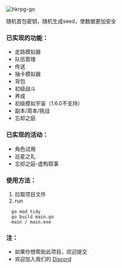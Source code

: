 ![hkrpg-go](https://socialify.git.ci/gucooing/hkrpg-go/image?description=1&font=Inter&forks=1&language=1&name=1&owner=1&pattern=Circuit%20Board&stargazers=1&theme=Auto)

 随机首包密钥，随机生成seed，使数据更加安全

### 已实现的功能：
- 走路模拟器
- 队伍管理
- 传送
- 抽卡模拟器
- 背包
- 初级战斗
- 养成
- 初级模拟宇宙（1.6.0不支持）
- 副本/周本/挑战
- 忘却之庭

### 已实现的活动：
- 角色试用
- 巡星之礼
- 忘却之庭-虚构叙事

### 使用方法：
1. 拉取项目文件
2. run
```
  go mod tidy 
  go build main.go
  main / main.exe
```

### 注：
* 如果你想帮助此项目，欢迎提交
* 欢迎加入我们的 [Discord](https://discord.gg/ZJGTU8ZFGW)
